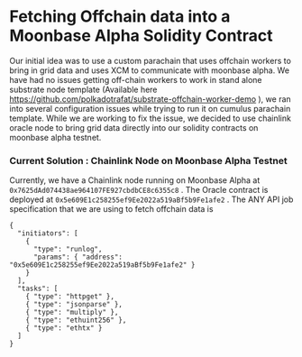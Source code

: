 # Fetching Offchain data into a Moonbase Alpha Solidity Contract

Our initial idea was to use a custom parachain that uses offchain workers to bring in grid data and uses XCM to communicate with moonbase alpha. We have had no issues getting off-chain workers to work in stand alone substrate node template (Available here https://github.com/polkadotrafat/substrate-offchain-worker-demo ), we ran into several configuration issues while trying to run it on cumulus parachain template. While we are working to fix the issue, we decided to use chainlink oracle node to bring grid data directly into our solidity contracts on moonbase alpha testnet.

### Current Solution : Chainlink Node on Moonbase Alpha Testnet

Currently, we have a Chainlink node running on Moonbase Alpha at ```0x7625dAd074438ae964107FE927cbdbCE8c6355c8``` . The Oracle contract is deployed at ```0x5e609E1c258255ef9Ee2022a519aBf5b9Fe1afe2``` . The ANY API job specification that we are using to fetch offchain data is

```
{
  "initiators": [
    {
      "type": "runlog",
      "params": { "address": "0x5e609E1c258255ef9Ee2022a519aBf5b9Fe1afe2" }
    }
  ],
  "tasks": [
    { "type": "httpget" },
    { "type": "jsonparse" },
    { "type": "multiply" },
    { "type": "ethuint256" },
    { "type": "ethtx" }
  ]
}
```

